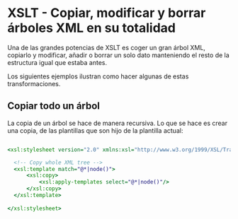 # XSLT - Copiar, modificar y borrar árboles XML en su totalidad

Una de las grandes potencias de XSLT es coger un gran árbol XML, copiarlo y modificar, añadir o borrar un solo dato manteniendo el resto de la estructura igual que estaba antes.

Los siguientes ejemplos ilustran como hacer algunas de estas transformaciones.

## Copiar todo un árbol

La copia de un árbol se hace de manera recursiva. Lo que se hace es crear una copia, de las plantillas que son hijo de la plantilla actual:

```xslt

<xsl:stylesheet version="2.0" xmlns:xsl="http://www.w3.org/1999/XSL/Transform">

  <!-- Copy whole XML tree -->
  <xsl:template match="@*|node()">
      <xsl:copy>
          <xsl:apply-templates select="@*|node()"/>
      </xsl:copy>
  </xsl:template>
  
</xsl:stylesheet>
```
